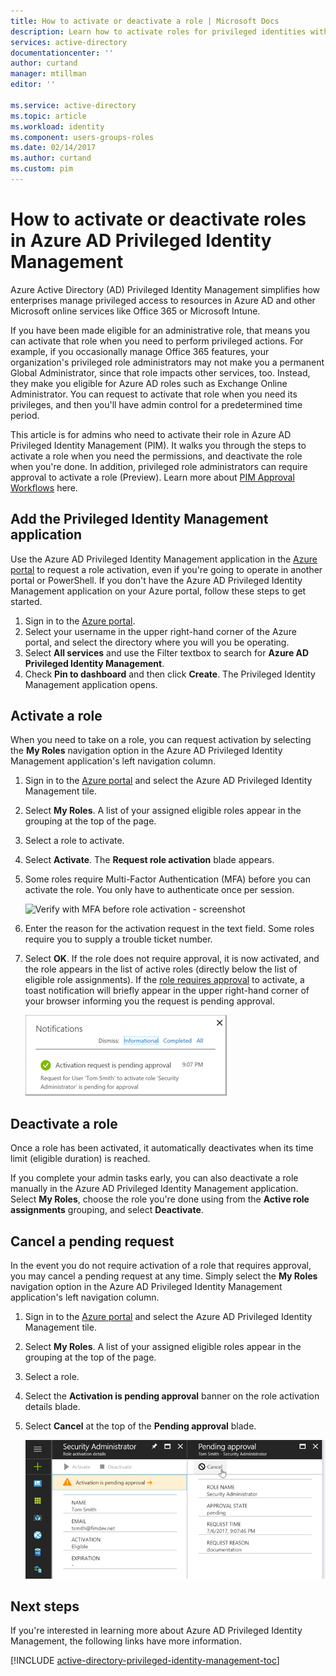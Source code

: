 ```yaml
---
title: How to activate or deactivate a role | Microsoft Docs
description: Learn how to activate roles for privileged identities with the Azure Privileged Identity Management application.
services: active-directory
documentationcenter: ''
author: curtand
manager: mtillman
editor: ''

ms.service: active-directory
ms.topic: article
ms.workload: identity
ms.component: users-groups-roles
ms.date: 02/14/2017
ms.author: curtand
ms.custom: pim
---
```

# How to activate or deactivate roles in Azure AD Privileged Identity Management
Azure Active Directory (AD) Privileged Identity Management simplifies how enterprises manage privileged access to resources in Azure AD and other Microsoft online services like Office 365 or Microsoft Intune.  

If you have been made eligible for an administrative role, that means you can activate that role when you need to perform privileged actions. For example, if you occasionally manage Office 365 features, your organization's privileged role administrators may not make you a permanent Global Administrator, since that role impacts other services, too. Instead, they make you eligible for Azure AD roles such as Exchange Online Administrator. You can request to activate that role when you need its privileges, and then you'll have admin control for a predetermined time period.

This article is for admins who need to activate their role in Azure AD Privileged Identity Management (PIM). It walks you through the steps to activate a role when you need the permissions, and deactivate the role when you're done. In addition, privileged role administrators can require approval to activate a role (Preview). Learn more about [PIM Approval Workflows](./privileged-identity-management/azure-ad-pim-approval-workflow.md) here.

## Add the Privileged Identity Management application
Use the Azure AD Privileged Identity Management application in the [Azure portal](https://portal.azure.com/) to request a role activation, even if you're going to operate in another portal or PowerShell. If you don't have the Azure AD Privileged Identity Management application on your Azure portal, follow these steps to get started.

1. Sign in to the [Azure portal](https://portal.azure.com/).
2. Select your username in the upper right-hand corner of the Azure portal, and select the directory where you will you be operating.
3. Select **All services** and use the Filter textbox to search for **Azure AD Privileged Identity Management**.
4. Check **Pin to dashboard** and then click **Create**. The Privileged Identity Management application opens.

## Activate a role
When you need to take on a role, you can request activation by selecting the **My Roles** navigation option in the Azure AD Privileged Identity Management application's left navigation column.

1. Sign in to the [Azure portal](https://portal.azure.com/) and select the Azure AD Privileged Identity Management tile.
2. Select **My Roles**. A list of your assigned eligible roles appear in the grouping at the top of the page.
3. Select a role to activate.
4. Select **Activate**. The **Request role activation** blade appears.
5. Some roles require Multi-Factor Authentication (MFA) before you can activate the role. You only have to authenticate once per session.
   
    ![Verify with MFA before role activation - screenshot][2]
6. Enter the reason for the activation request in the text field.  Some roles require you to supply a trouble ticket number.
7. Select **OK**.  If the role does not require approval, it is now activated, and the role appears in the list of active roles (directly below the list of eligible role assignments). If the [role requires approval](./privileged-identity-management/azure-ad-pim-approval-workflow.md) to activate, a toast notification will briefly appear in the upper right-hand corner of your browser informing you the request is pending approval.

    ![Request pending notification - screenshot][3]

## Deactivate a role
Once a role has been activated, it automatically deactivates when its time limit (eligible duration) is reached.

If you complete your admin tasks early, you can also deactivate a role manually in the Azure AD Privileged Identity Management application.  Select **My Roles**, choose the role you're done using from the **Active role assignments** grouping, and select **Deactivate**.  

## Cancel a pending request
In the event you do not require activation of a role that requires approval, you may cancel a pending request at any time. Simply select the **My Roles** navigation option in the Azure AD Privileged Identity Management application's left navigation column.

1. Sign in to the [Azure portal](https://portal.azure.com/) and select the Azure AD Privileged Identity Management tile.
2. Select **My Roles**. A list of your assigned eligible roles appear in the grouping at the top of the page.
3. Select a role.
4. Select the **Activation is pending approval** banner on the role activation details blade.
5. Select **Cancel** at the top of the **Pending approval** blade.

   ![Cancel pending request screenshot][4]

## Next steps
If you're interested in learning more about Azure AD Privileged Identity Management, the following links have more information.

[!INCLUDE [active-directory-privileged-identity-management-toc](../../includes/active-directory-privileged-identity-management-toc.md)]

<!--Image references-->

[1]: ./media/active-directory-privileged-identity-management-configure/PIM_EnablePim.png
[2]: ./media/active-directory-privileged-identity-management-how-to-activate-role/PIM_activation_MFA.png
[3]: ./media/active-directory-privileged-identity-management-how-to-activate-role/PIM_Request_Pending_Toast2.png
[4]: ./media/active-directory-privileged-identity-management-how-to-activate-role/PIM_Request_Pending_Banner_Cancel.png
